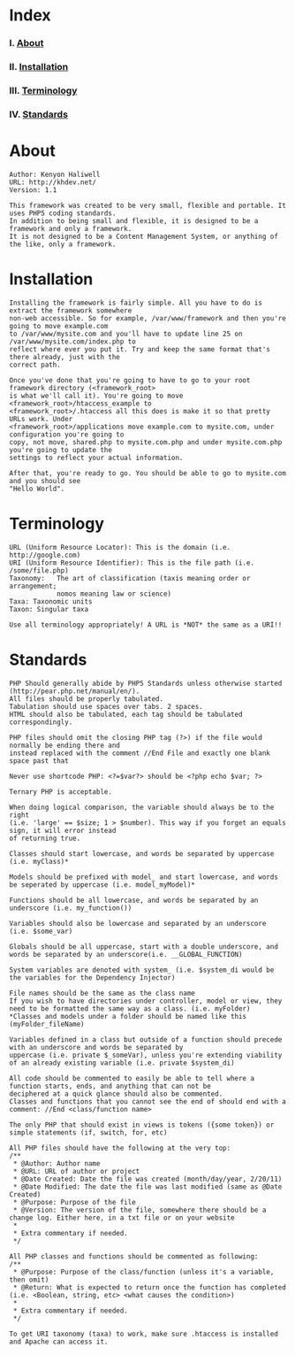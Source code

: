 # Index #
### I. [About](#about) ###
### II. [Installation](#installation) ###
### III. [Terminology](#terminology) ###
### IV. [Standards](#standards) ###

# About #
    Author: Kenyon Haliwell
    URL: http://khdev.net/
    Version: 1.1
    
    This framework was created to be very small, flexible and portable. It uses PHP5 coding standards.
    In addition to being small and flexible, it is designed to be a framework and only a framework.
    It is not designed to be a Content Management System, or anything of the like, only a framework.

# Installation #
    Installing the framework is fairly simple. All you have to do is extract the framework somewhere
    non-web accessible. So for example, /var/www/framework and then you're going to move example.com
    to /var/www/mysite.com and you'll have to update line 25 on /var/www/mysite.com/index.php to
    reflect where ever you put it. Try and keep the same format that's there already, just with the
    correct path.
    
    Once you've done that you're going to have to go to your root framework directory (<framework_root>
    is what we'll call it). You're going to move <framework_root>/htaccess_example to
    <framework_root>/.htaccess all this does is make it so that pretty URLs work. Under
    <framework_root>/applications move example.com to mysite.com, under configuration you're going to
    copy, not move, shared.php to mysite.com.php and under mysite.com.php you're going to update the
    settings to reflect your actual information.
    
    After that, you're ready to go. You should be able to go to mysite.com and you should see
    "Hello World".

# Terminology #
    URL (Uniform Resource Locator): This is the domain (i.e. http://google.com)
    URI (Uniform Resource Identifier): This is the file path (i.e. /some/file.php)
    Taxonomy:   The art of classification (taxis meaning order or arrangement;
                nomos meaning law or science)
    Taxa: Taxonomic units
    Taxon: Singular taxa
    
    Use all terminology appropriately! A URL is *NOT* the same as a URI!!

# Standards #
    PHP Should generally abide by PHP5 Standards unless otherwise started (http://pear.php.net/manual/en/).
    All files should be properly tabulated.
    Tabulation should use spaces over tabs. 2 spaces.
    HTML should also be tabulated, each tag should be tabulated correspondingly.
    
    PHP files should omit the closing PHP tag (?>) if the file would normally be ending there and
    instead replaced with the comment //End File and exactly one blank space past that
    
    Never use shortcode PHP: <?=$var?> should be <?php echo $var; ?>
    
    Ternary PHP is acceptable.
    
    When doing logical comparison, the variable should always be to the right
    (i.e. 'large' == $size; 1 > $number). This way if you forget an equals sign, it will error instead
    of returning true.
    
    Classes should start lowercase, and words be separated by uppercase (i.e. myClass)*
    
    Models should be prefixed with model_ and start lowercase, and words be seperated by uppercase (i.e. model_myModel)*
    
    Functions should be all lowercase, and words be separated by an underscore (i.e. my_function())
    
    Variables should also be lowercase and separated by an underscore (i.e. $some_var)
    
    Globals should be all uppercase, start with a double underscore, and words be separated by an underscore(i.e. __GLOBAL_FUNCTION)
    
    System variables are denoted with system_ (i.e. $system_di would be the variables for the Dependency Injector)
    
    File names should be the same as the class name
    If you wish to have directories under controller, model or view, they need to be formatted the same way as a class. (i.e. myFolder)
    *Classes and models under a folder should be named like this (myFolder_fileName)
    
    Variables defined in a class but outside of a function should precede with an underscore and words be separated by
    uppercase (i.e. private $_someVar), unless you're extending viability of an already existing variable (i.e. private $system_di)
    
    All code should be commented to easily be able to tell where a function starts, ends, and anything that can not be
    deciphered at a quick glance should also be commented.
    Classes and functions that you cannot see the end of should end with a comment: //End <class/function name>
    
    The only PHP that should exist in views is tokens ({some token}) or simple statements (if, switch, for, etc)
    
    All PHP files should have the following at the very top:
    /**
     * @Author: Author name
     * @URL: URL of author or project
     * @Date Created: Date the file was created (month/day/year, 2/20/11)
     * @Date Modified: The date the file was last modified (same as @Date Created)
     * @Purpose: Purpose of the file
     * @Version: The version of the file, somewhere there should be a change log. Either here, in a txt file or on your website
     *
     * Extra commentary if needed.
     */
    
    All PHP classes and functions should be commented as following:
    /**
     * @Purpose: Purpose of the class/function (unless it's a variable, then omit)
     * @Return: What is expected to return once the function has completed (i.e. <Boolean, string, etc> <what causes the condition>)
     *
     * Extra commentary if needed.
     */
     
    To get URI taxonomy (taxa) to work, make sure .htaccess is installed and Apache can access it.
